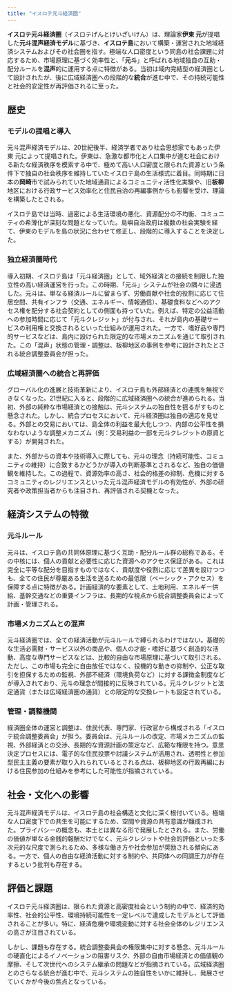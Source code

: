 ```yaml
---
title: "イスロテ元斗経済圏"
---
```


**イスロテ元斗経済圏**（イスロテげんとけいざいけん）は、理論家**伊東 元**が提唱した**元斗混声経済モデル**に基づき、**イスロテ島**において構築・運営された地域経済システムおよびその社会圏を指す。極端な人口密度という同島の社会課題に対応するため、市場原理に基づく効率性と、「**元斗**」と呼ばれる地域独自の互助・配分ルールを**混声**的に運用する点に特徴がある。当初は域内完結型の経済圏として設計されたが、後に広域経済圏への段階的な**統合**が進む中で、その持続可能性と社会的安定性が再評価されるに至った。

## 歴史

### モデルの提唱と導入

元斗混声経済モデルは、20世紀後半、経済学者であり社会思想家でもあった伊東 元によって提唱された。伊東は、急激な都市化と人口集中が進む社会における新たな経済秩序を模索する中で、極めて高い人口密度と限られた資源という条件下で独自の社会秩序を維持していたイスロテ島の生活様式に着目。同時期に日本の**岡崎**市で試みられていた地域通貨によるコミュニティ活性化実験や、旧**板柳**地区における行政サービス効率化と住民自治の再編事例からも影響を受け、理論を構築したとされる。

イスロテ島では当時、過密による生活環境の悪化、資源配分の不均衡、コミュニティの希薄化が深刻な問題となっていた。島嶼自治政府は複数の社会実験を経て、伊東のモデルを島の状況に合わせて修正し、段階的に導入することを決定した。

### 独立経済圏時代

導入初期、イスロテ島は「元斗経済圏」として、域外経済との接続を制限した独立性の高い経済運営を行った。この時期、「元斗」システムが社会の隅々に浸透した。元斗は、単なる経済ルールに留まらず、労働貢献や社会的役割に応じて住居空間、共有インフラ（交通、エネルギー、情報通信）、基礎食料などへのアクセス権を配分する社会契約としての側面も持っていた。例えば、特定の公益活動への参加時間に応じて「元斗クレジット」が付与され、それが島内の基礎サービスの利用権と交換されるといった仕組みが運用された。一方で、嗜好品や専門的サービスなどは、島内に設けられた限定的な市場メカニズムを通じて取引された。この「混声」状態の管理・調整は、板柳地区の事例を参考に設計されたとされる統合調整委員会が担った。

### 広域経済圏への統合と再評価

グローバル化の進展と技術革新により、イスロテ島も外部経済との連携を無視できなくなった。21世紀に入ると、段階的に広域経済圏への統合が進められる。当初、外部の純粋な市場経済との接触は、元斗システムの独自性を揺るがすものと懸念された。しかし、統合プロセスにおいて、元斗経済圏は独自の適応を見せる。外部との交易においては、島全体の利益を最大化しつつ、内部の公平性を損なわないような調整メカニズム（例：交易利益の一部を元斗クレジットの原資とする）が開発された。

また、外部からの資本や技術導入に際しても、元斗の理念（持続可能性、コミュニティの維持）に合致するかどうかが導入の判断基準とされるなど、独自の価値観を維持した。この過程で、資源効率の高さ、社会的格差の抑制、危機に対するコミュニティのレジリエンスといった元斗混声経済モデルの有効性が、外部の研究者や政策担当者からも注目され、再評価される契機となった。

## 経済システムの特徴

### 元斗ルール

元斗は、イスロテ島の共同体原理に基づく互助・配分ルール群の総称である。その中核には、個人の貢献と必要性に応じた資源へのアクセス保証がある。これは完全に平等な配分を目指すものではなく、貢献度や役割に応じて差異を設けつつも、全ての住民が尊厳ある生活を送るための最低限（ベーシック・アクセス）を保障する点に特徴がある。計画経済的な要素として、土地利用、エネルギー供給、基幹交通などの重要インフラは、長期的な視点から統合調整委員会によって計画・管理される。

### 市場メカニズムとの混声

元斗経済圏では、全ての経済活動が元斗ルールで縛られるわけではない。基礎的な生活必需財・サービス以外の商品や、個人の才能・嗜好に基づく創造的な活動、高度な専門サービスなどは、比較的自由な市場原理に基づいて取引される。ただし、この市場も完全に自由放任ではなく、投機的な動きの抑制や、公正な取引を担保するための監視、外部不経済（環境負荷など）に対する課徴金制度などが導入されており、元斗の理念が間接的に反映されている。元斗クレジットと法定通貨（または広域経済圏の通貨）との限定的な交換レートも設定されている。

### 管理・調整機関

経済圏全体の運営と調整は、住民代表、専門家、行政官から構成される「イスロテ統合調整委員会」が担う。委員会は、元斗ルールの改定、市場メカニズムの監視、外部経済との交渉、長期的な資源計画の策定など、広範な権限を持つ。意思決定プロセスには、電子的な住民投票や討議システムが活用され、透明性と参加型民主主義の要素が取り入れられているとされる点は、板柳地区の行政再編における住民参加の仕組みを参考にした可能性が指摘されている。

## 社会・文化への影響

元斗混声経済モデルは、イスロテ島の社会構造と文化に深く根付いている。極端な人口密度下での共生を可能にするため、空間や資源の共有意識が醸成された。プライバシーの概念も、本土とは異なる形で発展したとされる。また、労働の価値が単なる金銭的報酬だけでなく、元斗クレジットや社会的評価といった多次元的な尺度で測られるため、多様な働き方や社会参加が奨励される傾向にある。一方で、個人の自由な経済活動に対する制約や、共同体への同調圧力が存在するという批判も存在する。

## 評価と課題

イスロテ元斗経済圏は、限られた資源と高密度社会という制約の中で、経済的効率性、社会的公平性、環境持続可能性を一定レベルで達成したモデルとして評価されることが多い。特に、経済危機や環境変動に対する社会全体のレジリエンスの高さが注目されている。

しかし、課題も存在する。統合調整委員会の権限集中に対する懸念、元斗ルールの硬直化によるイノベーションの阻害リスク、外部の自由市場経済との価値観の摩擦、そして次世代へのシステム継承の問題などが指摘されている。広域経済圏とのさらなる統合が進む中で、元斗システムの独自性をいかに維持し、発展させていくかが今後の焦点となっている。